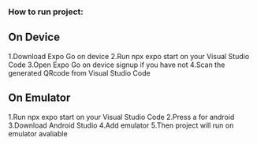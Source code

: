 ### How to run project:

## On Device
1.Download Expo Go on device
2.Run npx expo start on your Visual Studio Code
3.Open Expo Go on device signup if you have not 
4.Scan the generated QRcode from Visual Studio Code 

## On Emulator
1.Run npx expo start on your Visual Studio Code
2.Press a for android
3.Download Android Studio 
4.Add emulator
5.Then project will run on emulator avaliable 

